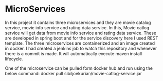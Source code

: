 # MicroServices

In this project it contains three microservices and they are movie catalog service, movie info service and rating data service. In this, Movie catlog service will get data from movie info service and rating data service. These are developed in spring boot and for the service discovery here I used REST template. The three microservices are containerized and an image created in docker. I had created a jenkins job to watch this repository and whenever there is a commit is made. It will automatically execute maven install lifecycle.

One of the microservice can be pulled form docker hub and run using the below command:
docker pull sibiljoekurian/movie-catlog-service.jar
